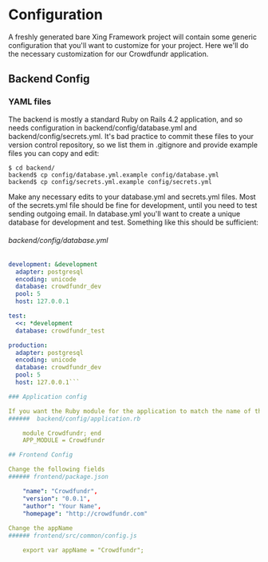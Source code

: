 # Configuration

A freshly generated bare Xing Framework project will contain some generic configuration that you'll want to customize for your project.  Here we'll do the necessary customization for our Crowdfundr application. 

## Backend Config

### YAML files

The backend is mostly a standard Ruby on Rails 4.2 application, and so needs configuration in backend/config/database.yml and backend/config/secrets.yml.  It's bad practice to commit these files to your version control repository, so we list them in .gitignore and provide example files you can copy and edit:

    $ cd backend/
    backend$ cp config/database.yml.example config/database.yml
    backend$ cp config/secrets.yml.example config/secrets.yml
    
Make any necessary edits to your database.yml and secrets.yml files. Most of the secrets.yml file should be fine for development, until you need to test sending outgoing email. In database.yml you'll want to create a unique database for development and test.  Something like this should be sufficient:

###### backend/config/database.yml
```yaml 
development: &development
  adapter: postgresql
  encoding: unicode
  database: crowdfundr_dev 
  pool: 5
  host: 127.0.0.1

test:
  <<: *development
  database: crowdfundr_test

production:
  adapter: postgresql
  encoding: unicode
  database: crowdfundr_dev
  pool: 5
  host: 127.0.0.1```

### Application config

If you want the Ruby module for the application to match the name of the app,  modify backend/config/application.rb to create a properly-named module (instead of XingApp) and set the constant APP_MODULE. 
######  backend/config/application.rb

    module Crowdfundr; end
    APP_MODULE = Crowdfundr

## Frontend Config

Change the following fields
###### frontend/package.json

    "name": "Crowdfundr",
    "version": "0.0.1",
    "author": "Your Name",
    "homepage": "http://crowdfundr.com"
   
Change the appName 
###### frontend/src/common/config.js

    export var appName = "Crowdfundr";

